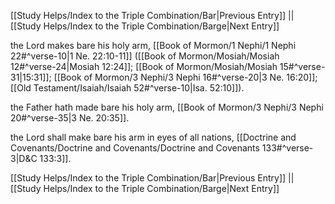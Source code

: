 [[Study Helps/Index to the Triple Combination/Bar|Previous Entry]]  ||  [[Study Helps/Index to the Triple Combination/Barge|Next Entry]]

 the Lord makes bare his holy arm, [[Book of Mormon/1 Nephi/1 Nephi 22#^verse-10|1 Ne. 22:10-11]] ([[Book of Mormon/Mosiah/Mosiah 12#^verse-24|Mosiah 12:24]]; [[Book of Mormon/Mosiah/Mosiah 15#^verse-31|15:31]]; [[Book of Mormon/3 Nephi/3 Nephi 16#^verse-20|3 Ne. 16:20]]; [[Old Testament/Isaiah/Isaiah 52#^verse-10|Isa. 52:10]]).

 the Father hath made bare his holy arm, [[Book of Mormon/3 Nephi/3 Nephi 20#^verse-35|3 Ne. 20:35]].

 the Lord shall make bare his arm in eyes of all nations, [[Doctrine and Covenants/Doctrine and Covenants/Doctrine and Covenants 133#^verse-3|D&C 133:3]].

[[Study Helps/Index to the Triple Combination/Bar|Previous Entry]]  ||  [[Study Helps/Index to the Triple Combination/Barge|Next Entry]]